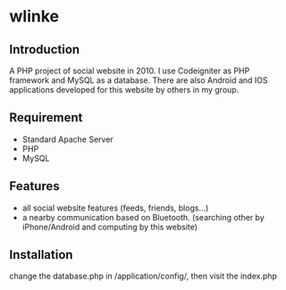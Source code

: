 wlinke
======

## Introduction

A PHP project of social website in 2010. I use Codeigniter as PHP framework and MySQL as a database. There are also Android and IOS applications developed for this website by others in my group.

## Requirement

- Standard Apache Server
- PHP
- MySQL

## Features

- all social website features (feeds, friends, blogs...)
- a nearby communication based on Bluetooth. (searching other by iPhone/Android and computing by this website)

## Installation

change the database.php in /application/config/, then visit the index.php


